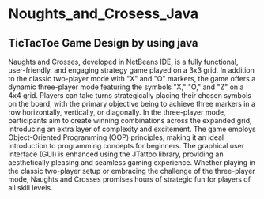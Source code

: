 # Noughts_and_Crosess_Java
## TicTacToe Game Design by using java

Naughts and Crosses, developed in NetBeans IDE, is a fully functional, user-friendly, and engaging 
strategy game played on a 3x3 grid. In addition to the classic two-player mode with "X" and "O" 
markers, the game offers a dynamic three-player mode featuring the symbols "X," "O," and "Z" on a 
4x4 grid. Players can take turns strategically placing their chosen symbols on the board, with the 
primary objective being to achieve three markers in a row horizontally, vertically, or diagonally. 
In the three-player mode, participants aim to create winning combinations across the expanded grid, 
introducing an extra layer of complexity and excitement. The game employs Object-Oriented 
Programming (OOP) principles, making it an ideal introduction to programming concepts for 
beginners. The graphical user interface (GUI) is enhanced using the JTattoo library, providing an 
aesthetically pleasing and seamless gaming experience. Whether playing in the classic two-player 
setup or embracing the challenge of the three-player mode, Naughts and Crosses promises hours of 
strategic fun for players of all skill levels.
